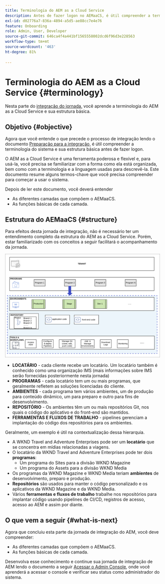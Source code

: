 ```yaml
---
title: Terminologia do AEM as a Cloud Service
description: Antes de fazer logon no AEMaaCS, é útil compreender a terminologia do sistema e sua estrutura básica.
exl-id: d02776a7-836a-4894-a5d5-ae88cc7e4e76
feature: Onboarding
role: Admin, User, Developer
source-git-commit: 646ca4f4a441bf1565558002dcd6f96d3e228563
workflow-type: tm+mt
source-wordcount: '463'
ht-degree: 81%

---
```


# Terminologia do AEM as a Cloud Service {#terminology}

Nesta parte do [integração do jornada,](overview.md) você aprende a terminologia do AEM as a Cloud Service e sua estrutura básica.

## Objetivo {#objective}

Agora que você entende o que precede o processo de integração lendo o documento [Preparação para a integração,](preparation.md) é útil compreender a terminologia do sistema e sua estrutura básica antes de fazer logon.

O AEM as a Cloud Service é uma ferramenta poderosa e flexível e, para usá-la, você precisa se familiarizar com a forma como ela está organizada, bem como com a terminologia e a linguagem usadas para descrevê-la. Este documento resume alguns termos-chave que você precisa compreender para começar a usar o sistema.

Depois de ler este documento, você deverá entender

* As diferentes camadas que compõem o AEMaaCS.
* As funções básicas de cada camada.

## Estrutura do AEMaaCS {#structure}

Para efeitos desta jornada de integração, não é necessário ter um entendimento completo da estrutura do AEM as a Cloud Service. Porém, estar familiarizado com os conceitos a seguir facilitará o acompanhamento da jornada.

![Estrutura do Cloud Manager](/help/journey-sites/quick-site/assets/cloud-manager-structure.png)

* **LOCATÁRIO** - cada cliente recebe um locatário. Um locatário também é conhecido como uma organização IMS (mais informações sobre IMS serão fornecidas posteriormente nesta jornada)
* **PROGRAMAS** - cada locatário tem um ou mais programas, que geralmente refletem as soluções licenciadas do cliente.
* **AMBIENTES** - cada programa tem vários ambientes, um de produção para conteúdo dinâmico, um para preparo e outro para fins de desenvolvimento.
* **REPOSITÓRIO** - Os ambientes têm um ou mais repositórios Git, nos quais o código do aplicativo e do front-end são mantidos.
* **FERRAMENTAS E FLUXOS DE TRABALHO** - pipelines gerenciam a implantação do código dos repositórios para os ambientes.

Geralmente, um exemplo é útil na contextualização dessa hierarquia.

* A WKND Travel and Adventure Enterprises pode ser um **locatário** que se concentra em mídias relacionadas a viagens.
* O locatário da WKND Travel and Adventure Enterprises pode ter dois **programas**:
   * Um programa do Sites para a divisão WKND Magazine
   * Um programa do Assets para a divisão WKND Media
* Os programas da WKND Magazine e WKND Media teriam **ambientes** de desenvolvimento, preparo e produção.
* **Repositórios** são usados para manter o código personalizado e os aplicativos da WKND Magazine e da WKND Media.
* Vários **ferramentas e fluxos de trabalho** trabalhe nos repositórios para implantar código usando pipelines de CI/CD, registros de acesso, acesso ao AEM e assim por diante.

## O que vem a seguir {#what-is-next}

Agora que concluiu esta parte da jornada de integração do AEM, você deve compreender:

* As diferentes camadas que compõem o AEMaaCS.
* As funções básicas de cada camada.

Desenvolva esse conhecimento e continue sua jornada de integração de AEM lendo o documento a seguir [Acessar o Admin Console](admin-console.md), onde você aprenderá a acessar o console e verificar seu status como administrador do sistema.
